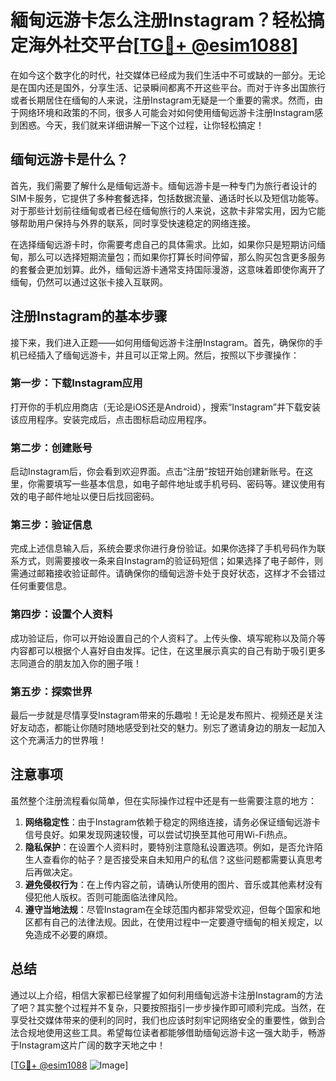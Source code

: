 # 緬甸远游卡怎么注册Instagram？轻松搞定海外社交平台[[TG💪+ @esim1088](https://t.me/s/esim1088)]

在如今这个数字化的时代，社交媒体已经成为我们生活中不可或缺的一部分。无论是在国内还是国外，分享生活、记录瞬间都离不开这些平台。而对于许多出国旅行或者长期居住在缅甸的人来说，注册Instagram无疑是一个重要的需求。然而，由于网络环境和政策的不同，很多人可能会对如何使用缅甸远游卡注册Instagram感到困惑。今天，我们就来详细讲解一下这个过程，让你轻松搞定！

## 缅甸远游卡是什么？

首先，我们需要了解什么是缅甸远游卡。缅甸远游卡是一种专门为旅行者设计的SIM卡服务，它提供了多种套餐选择，包括数据流量、通话时长以及短信功能等。对于那些计划前往缅甸或者已经在缅甸旅行的人来说，这款卡非常实用，因为它能够帮助用户保持与外界的联系，同时享受快速稳定的网络连接。

在选择缅甸远游卡时，你需要考虑自己的具体需求。比如，如果你只是短期访问缅甸，那么可以选择短期流量包；而如果你打算长时间停留，那么购买包含更多服务的套餐会更加划算。此外，缅甸远游卡通常支持国际漫游，这意味着即使你离开了缅甸，仍然可以通过这张卡接入互联网。

## 注册Instagram的基本步骤

接下来，我们进入正题——如何用缅甸远游卡注册Instagram。首先，确保你的手机已经插入了缅甸远游卡，并且可以正常上网。然后，按照以下步骤操作：

### 第一步：下载Instagram应用

打开你的手机应用商店（无论是iOS还是Android），搜索“Instagram”并下载安装该应用程序。安装完成后，点击图标启动应用程序。

### 第二步：创建账号

启动Instagram后，你会看到欢迎界面。点击“注册”按钮开始创建新账号。在这里，你需要填写一些基本信息，如电子邮件地址或手机号码、密码等。建议使用有效的电子邮件地址以便日后找回密码。

### 第三步：验证信息

完成上述信息输入后，系统会要求你进行身份验证。如果你选择了手机号码作为联系方式，则需要接收一条来自Instagram的验证码短信；如果选择了电子邮件，则需通过邮箱接收验证邮件。请确保你的缅甸远游卡处于良好状态，这样才不会错过任何重要信息。

### 第四步：设置个人资料

成功验证后，你可以开始设置自己的个人资料了。上传头像、填写昵称以及简介等内容都可以根据个人喜好自由发挥。记住，在这里展示真实的自己有助于吸引更多志同道合的朋友加入你的圈子哦！

### 第五步：探索世界

最后一步就是尽情享受Instagram带来的乐趣啦！无论是发布照片、视频还是关注好友动态，都能让你随时随地感受到社交的魅力。别忘了邀请身边的朋友一起加入这个充满活力的世界哦！

## 注意事项

虽然整个注册流程看似简单，但在实际操作过程中还是有一些需要注意的地方：

1. **网络稳定性**：由于Instagram依赖于稳定的网络连接，请务必保证缅甸远游卡信号良好。如果发现网速较慢，可以尝试切换至其他可用Wi-Fi热点。
2. **隐私保护**：在设置个人资料时，要特别注意隐私设置选项。例如，是否允许陌生人查看你的帖子？是否接受来自未知用户的私信？这些问题都需要认真思考后再做决定。
3. **避免侵权行为**：在上传内容之前，请确认所使用的图片、音乐或其他素材没有侵犯他人版权。否则可能面临法律风险。
4. **遵守当地法规**：尽管Instagram在全球范围内都非常受欢迎，但每个国家和地区都有自己的法律法规。因此，在使用过程中一定要遵守缅甸的相关规定，以免造成不必要的麻烦。

## 总结

通过以上介绍，相信大家都已经掌握了如何利用缅甸远游卡注册Instagram的方法了吧？其实整个过程并不复杂，只要按照指引一步步操作即可顺利完成。当然，在享受社交媒体带来的便利的同时，我们也应该时刻牢记网络安全的重要性，做到合法合规地使用这些工具。希望每位读者都能够借助缅甸远游卡这一强大助手，畅游于Instagram这片广阔的数字天地之中！

[[TG💪+ @esim1088](https://t.me/s/esim1088) ![Image](https://i.postimg.cc/4NQfJmqS/Snipaste-2025-05-13-00-14-12.png)]